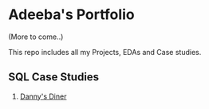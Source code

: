 # Adeeba's Portfolio

(More to come..)

This repo includes all my Projects, EDAs and Case studies.
## SQL Case Studies
1. [Danny's Diner](https://github.com/ade-eba/8WeekSQLChallenge/blob/main/Case%20Study%20%231%20Danny's%20Diner/README.md)
